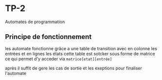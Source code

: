 # TP-2
Automates de programmation
## Principe de fonctionnement
les automate fonctionne grâce a une table de transition avec en colonne les entrées et en lignes les états
cette table est sotcker sous forme de matrice ce qui permet d'y acceder via ``` matrice[etat][entrée] ```

après il suffit de gere les cas de sortie et les exeptions pour finaliser l'automate
